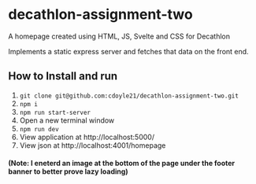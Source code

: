 # decathlon-assignment-two
A homepage created using HTML, JS, Svelte and CSS for Decathlon

Implements a static express server and fetches that data on the front end.

## How to Install and run

1. `git clone git@github.com:cdoyle21/decathlon-assignment-two.git`
2. `npm i`
3. `npm run start-server`
4. Open a new terminal window
5. `npm run dev`
6. View application at http://localhost:5000/
7. View json at http://localhost:4001/homepage


#### (Note: I eneterd an image at the bottom of the page under the footer banner to better prove lazy loading)